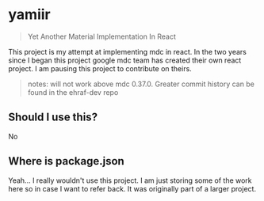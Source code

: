 # yamiir

> Yet Another Material Implementation In React

This project is my attempt at implementing mdc in react. In the two years since 
I began this project google mdc team has created their own react project. I am
pausing this project to contribute on theirs.

> notes: will not work above mdc 0.37.0. Greater commit history can be found in the ehraf-dev repo

## Should I use this?

No

## Where is package.json

Yeah... I really wouldn't use this project. I am just storing some of the work here
so in case I want to refer back. It was originally part of a larger project.
